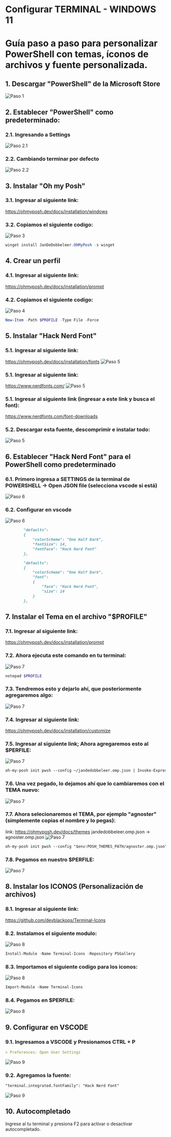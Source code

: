 # Configurar TERMINAL - WINDOWS 11
# Guía paso a paso para personalizar PowerShell con temas, íconos de archivos y fuente personalizada.

## 1. Descargar "PowerShell" de la Microsoft Store

![Paso 1](Terminal-window/powershell-microsoft.png)


## 2. Establecer "PowerShell" como predeterminado:

### 2.1. Ingresando a Settings
![Paso 2.1](Terminal-window/powershell-settings.png)


### 2.2. Cambiando terminar por defecto
![Paso 2.2](Terminal-window/powersshell-settings-cambiar-terminal.png)

## 3. Instalar "Oh my Posh"

### 3.1. Ingresar al siguiente link:
https://ohmyposh.dev/docs/installation/windows

### 3.2. Copiamos el siguiente codigo:
![Paso 3](Terminal-window/oh-my-posh-instalar.png)

```powershell
winget install JanDeDobbeleer.OhMyPosh -s winget
```

## 4. Crear un perfil

### 4.1. Ingresar al siguiente link:
https://ohmyposh.dev/docs/installation/prompt

### 4.2. Copiamos el siguiente codigo:

![Paso 4](Terminal-window/crear-perfil.png)

```powershell
New-Item -Path $PROFILE -Type File -Force
```

## 5. Instalar "Hack Nerd Font"

### 5.1. Ingresar al siguiente link:
https://ohmyposh.dev/docs/installation/fonts
![Paso 5](Terminal-window/font.png)
### 5.1. Ingresar al siguiente link:
https://www.nerdfonts.com/
![Paso 5](Terminal-window/font-2.png)
### 5.1. Ingresar al siguiente link (ingresar a este link y busca el font):
https://www.nerdfonts.com/font-downloads

### 5.2. Descargar esta fuente, descomprimir e instalar todo:
![Paso 5](Terminal-window/font-hack-nerd-font.png)


## 6. Establecer "Hack Nerd Font" para el PowerShell como predeterminado

### 6.1. Primero ingresa a SETTINGS de la terminal de POWERSHELL -> Open JSON file (selecciona vscode si está)

![Paso 6](Terminal-window/open-JSON-file-terminal.png)

### 6.2. Configurar en vscode

![Paso 6](Terminal-window/6.establecer-hack-nerd-font.png)

```markdown
        "defaults": 
        {
            "colorScheme": "One Half Dark",
            "fontSize": 14,
            "fontFace": "Hack Nerd Font"
        },
```
```markdown
        "defaults": 
        {
            "colorScheme": "One Half Dark",
            "font": 
            {
                "face": "Hack Nerd Font",
                "size": 14
            }
        },
```


## 7. Instalar el Tema en el archivo "$PROFILE"

### 7.1. Ingresar al siguiente link:
https://ohmyposh.dev/docs/installation/prompt

### 7.2. Ahora ejecuta este comando en tu terminal:
![Paso 7](Terminal-window/perfil-1.png)

```powershell
notepad $PROFILE
```

### 7.3. Tendremos esto y dejarlo ahí, que posteriormente agregaremos algo:
![Paso 7](Terminal-window/perfil-2.png)


### 7.4. Ingresar al siguiente link:
https://ohmyposh.dev/docs/installation/customize

### 7.5. Ingresar al siguiente link; Ahora agregaremos esto al $PERFILE:
![Paso 7](Terminal-window/perfil-3.png)
```markdown
oh-my-posh init pwsh --config ~/jandedobbeleer.omp.json | Invoke-Expression
```

### 7.6. Una vez pegado, lo dejamos ahí que lo cambiaremos con el TEMA nuevo:
![Paso 7](Terminal-window/perfil-4.png)


### 7.7. Ahora selecionaremos el TEMA, por ejemplo "agnoster" (simplemente copias el nombre y lo pegas):
link: https://ohmyposh.dev/docs/themes
jandedobbeleer.omp.json -> agnoster.omp.json
![Paso 7](Terminal-window/perfil-5.png)

```markdown
oh-my-posh init pwsh --config "$env:POSH_THEMES_PATH/agnoster.omp.json" | Invoke-Expression
```

### 7.8. Pegamos en nuestro $PERFILE:
![Paso 7](Terminal-window/perfil-6.png)


## 8. Instalar los ICONOS (Personalización de archivos)

### 8.1. Ingresar al siguiente link:
https://github.com/devblackops/Terminal-Icons

### 8.2. Instalamos el siguiente modulo:
![Paso 8](Terminal-window/iconos.png)

```powershell
Install-Module -Name Terminal-Icons -Repository PSGallery
```


### 8.3. Importamos el siguiente codigo para los iconos:
![Paso 8](Terminal-window/iconos-2.png)

```markdown
Import-Module -Name Terminal-Icons
```

### 8.4. Pegamos en $PERFILE:
![Paso 8](Terminal-window/iconos-3.png)


## 9. Configurar en VSCODE

### 9.1. Ingresamos a VSCODE y Presionamos CTRL + P
```markdown
> Preferences: Open User Settings
```
![Paso 9](Terminal-window/vscode-1.png)

### 9.2. Agregamos la fuente:

```markdown
"terminal.integrated.fontFamily": "Hack Nerd Font"
```
![Paso 9](Terminal-window/vscode-2.png)


## 10. Autocompletado

Ingrese al tu terminal y presiona F2 para activar o desactivar autocompletado.




